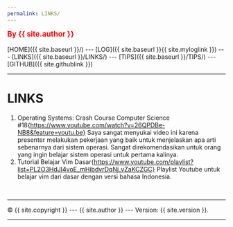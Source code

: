 ```yaml
---
permalink: LINKS/
---
```

<span style="color:red; font-weight:bold; font-size:larger;">By {{ site.author }}</span>
<br><br>
[HOME]({{ site.baseurl }}/) ---
[LOG]({{ site.baseurl }}{{ site.myloglink }}) ---
[LINKS]({{ site.baseurl }}/LINKS/) ---
[TIPS]({{ site.baseurl }}/TIPS/) ---
[GITHUB]({{ site.githublink }})
<br>
<hr>

# LINKS

1. Operating Systems: Crash Course Computer Science #18{https://www.youtube.com/watch?v=26QPDBe-NB8&feature=youtu.be}
   Saya sangat menyukai video ini karena presenter melakukan pekerjaan yang baik untuk menjelaskan apa arti sebenarnya dari sistem operasi. Sangat direkomendasikan untuk orang    yang ingin belajar sistem operasi untuk pertama kalinya.
2. Tutorial Belajar Vim Dasar{https://www.youtube.com/playlist?list=PL2O3HdJI4voE_mHibdvrDqNj_vZaKCZGC}
   Playlist Youtube untuk belajar vim dari dasar dengan versi bahasa Indonesia.

<br>
<hr>
&copy; {{ site.copyright }} --- {{ site.author }} --- Version: {{ site.version }}.
<hr>
<br>


